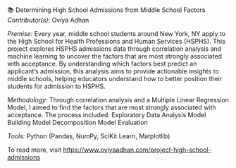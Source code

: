 📚  Determining High School Admissions from Middle School Factors
*Contributor(s):* Oviya Adhan

*Premise:* Every year, middle school students around New York, NY apply to the High School for Health Professions and Human Services (HSPHS). This project explores HSPHS admissions data through correlation analysis and machine learning to uncover the factors that are most strongly associated with acceptance. By understanding which factors best predict an applicant’s admission, this analysis aims to provide actionable insights to middle schools, helping educators understand how to better position their students for admission to HSPHS.


*Methodology:* Through correlation analysis and a Multiple Linear Regression Model, I aimed to find the factors that are most strongly associated with acceptance. The process included:
Exploratory Data Analysis
Model Building
Model Decomposition
Model Evaluation

*Tools:* Python (Pandas, NumPy, SciKit Learn, Matplotlib)

To read more, visit https://www.oviyaadhan.com/project-high-school-admissions
